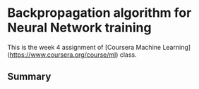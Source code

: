 Backpropagation algorithm for Neural Network training
===========

This is the week 4 assignment of [Coursera Machine Learning] (https://www.coursera.org/course/ml) class.

Summary
------


